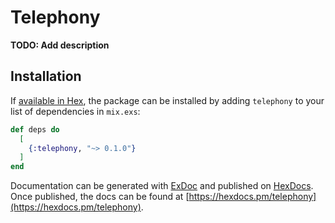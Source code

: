 # Telephony

**TODO: Add description**

## Installation

If [available in Hex](https://hex.pm/docs/publish), the package can be installed
by adding `telephony` to your list of dependencies in `mix.exs`:

```elixir
def deps do
  [
    {:telephony, "~> 0.1.0"}
  ]
end
```

Documentation can be generated with [ExDoc](https://github.com/elixir-lang/ex_doc)
and published on [HexDocs](https://hexdocs.pm). Once published, the docs can
be found at [https://hexdocs.pm/telephony](https://hexdocs.pm/telephony).


